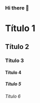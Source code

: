 ### Hi there 👋

<!-- Cabeçalhos -->

# Título 1
## Título 2
### Título 3
#### Título 4
##### Título 5
###### Título 6

<!--
**Thiago1590/Thiago1590** is a ✨ _special_ ✨ repository because its `README.md` (this file) appears on your GitHub profile.

Here are some ideas to get you started:

- 🔭 I’m currently working on ...
- 🌱 I’m currently learning ...
- 👯 I’m looking to collaborate on ...
- 🤔 I’m looking for help with ...
- 💬 Ask me about ...
- 📫 How to reach me: ...
- 😄 Pronouns: ...
- ⚡ Fun fact: ...
-->

